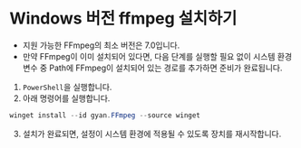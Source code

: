 # Windows 버전 ffmpeg 설치하기

* 지원 가능한 FFmpeg의 최소 버전은 7.0입니다.
* 만약 FFmpeg이 이미 설치되어 있다면, 다음 단계를 실행할 필요 없이 시스템 환경 변수 중 Path에 FFmpeg이 설치되어 있는 경로를 추가하면 준비가 완료됩니다.

1. `PowerShell`을 실행합니다.
2. 아래 명령어를 실행합니다.

```powershell
winget install --id gyan.FFmpeg --source winget
```

3. 설치가 완료되면, 설정이 시스템 환경에 적용될 수 있도록 장치를 재시작합니다.
